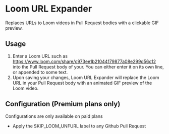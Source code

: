 # Loom URL Expander

Replaces URLs to Loom videos in Pull Request bodies with a clickable GIF preview.

## Usage

1. Enter a Loom URL such as https://www.loom.com/share/c973ee1b21044179877a08e299d56c12 into the Pull Request body of your. You can either enter it on its own line, or appended to some text.
2. Upon saving your changes, Loom URL Expander will replace the Loom URL in your Pull Request body with an animated GIF preview of the Loom video.

## Configuration (Premium plans only)

Configurations are only available on paid plans

- Apply the SKIP_LOOM_UNFURL label to any Github Pull Request

